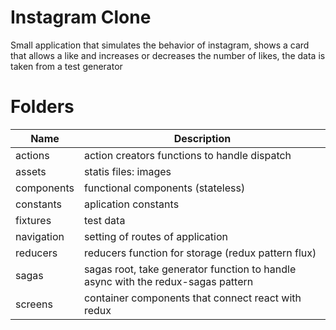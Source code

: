 # Instagram Clone

Small application that simulates the behavior of instagram, shows a card that allows a like and increases or decreases the number of likes, the data is taken from a test generator

# Folders

| Name | Description |
|--|--|
| actions | action creators functions to handle dispatch |
|assets|statis files: images|
|components| functional components (stateless) |
|constants| aplication constants |
|fixtures|test data|
|navigation|setting of routes of application|
|reducers|reducers function for storage (redux pattern flux)|
|sagas|sagas root, take generator function to handle async with the redux-sagas pattern|
|screens|container components that connect react with redux